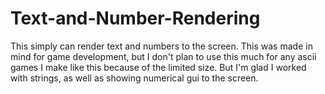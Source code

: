 # Text-and-Number-Rendering
This simply can render text and numbers to the screen. This was made in mind for game development, but I don't plan to use this much for any ascii games I make like this because of the limited size. But I'm glad I worked with strings, as well as showing numerical gui to the screen.
